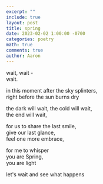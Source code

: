 ```yaml
---
excerpt: ""
include: true
layout: post
title: spring 
date: 2023-02-02 1:00:00 -0700
categories: poetry 
math: true
comments: true
author: Aaron
---
```


wait, wait -  
wait.  

in this moment after the sky splinters,  
right before the sun burns dry  

the dark will wait, the cold will wait,  
the end will wait,  

for us to share the last smile,  
give our last glance,  
feel one more embrace,  

for me to whisper  
you are Spring,  
you are light  

let's wait and see what happens
